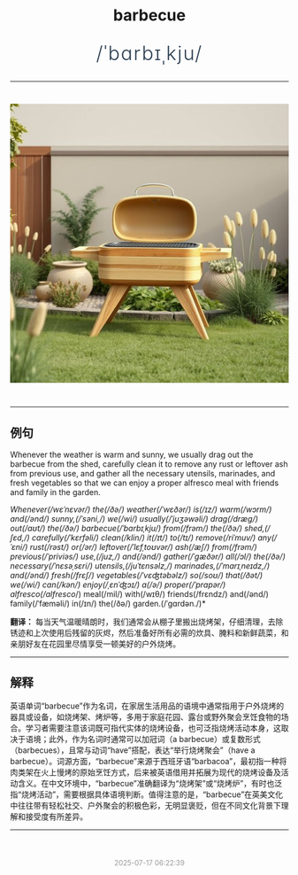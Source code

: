 <div align="center">

# barbecue

<div style="margin: 30px 0;">
<h1 style="font-size: 2.5em; font-weight: 300; letter-spacing: 2px; margin: 0; color: #2c3e50;">
/ˈbɑrbɪˌkju/
</h1>
</div>

</div>

---

<div align="center" style="margin: 40px 0;">

![barbecue](images/barbecue.png)

</div>

---

## 例句

Whenever the weather is warm and sunny, we usually drag out the barbecue from the shed, carefully clean it to remove any rust or leftover ash from previous use, and gather all the necessary utensils, marinades, and fresh vegetables so that we can enjoy a proper alfresco meal with friends and family in the garden.

*Whenever(/wɛˈnɛvər/) the(/ðə/) weather(/ˈwɛðər/) is(/ɪz/) warm(/wɔrm/) and(/ənd/) sunny,(/ˈsəni,/) we(/wi/) usually(/ˈjuʒəwəli/) drag(/dræg/) out(/aʊt/) the(/ðə/) barbecue(/ˈbɑrbɪˌkju/) from(/frəm/) the(/ðə/) shed,(/ʃɛd,/) carefully(/ˈkɛrfəli/) clean(/klin/) it(/ɪt/) to(/tɪ/) remove(/riˈmuv/) any(/ˈɛni/) rust(/rəst/) or(/ər/) leftover(/ˈlɛfˌtoʊvər/) ash(/æʃ/) from(/frəm/) previous(/ˈpriviəs/) use,(/juz,/) and(/ənd/) gather(/ˈgæðər/) all(/ɔl/) the(/ðə/) necessary(/ˈnɛsəˌsɛri/) utensils,(/juˈtɛnsəlz,/) marinades,(/ˈmɑrɪˌneɪdz,/) and(/ənd/) fresh(/frɛʃ/) vegetables(/ˈvɛʤtəbəlz/) so(/soʊ/) that(/ðət/) we(/wi/) can(/kən/) enjoy(/ˌɛnˈʤɔɪ/) a(/ə/) proper(/ˈprɑpər/) alfresco(/alfresco*/) meal(/mil/) with(/wɪθ/) friends(/frɛndz/) and(/ənd/) family(/ˈfæməli/) in(/ɪn/) the(/ðə/) garden.(/ˈgɑrdən./)*

**翻译：** 每当天气温暖晴朗时，我们通常会从棚子里搬出烧烤架，仔细清理，去除锈迹和上次使用后残留的灰烬，然后准备好所有必需的炊具、腌料和新鲜蔬菜，和亲朋好友在花园里尽情享受一顿美好的户外烧烤。

---

## 解释

英语单词“barbecue”作为名词，在家居生活用品的语境中通常指用于户外烧烤的器具或设备，如烧烤架、烤炉等，多用于家庭花园、露台或野外聚会烹饪食物的场合。学习者需要注意该词既可指代实体的烧烤设备，也可泛指烧烤活动本身，这取决于语境；此外，作为名词时通常可以加冠词（a barbecue）或复数形式（barbecues），且常与动词“have”搭配，表达“举行烧烤聚会”（have a barbecue）。词源方面，“barbecue”来源于西班牙语“barbacoa”，最初指一种将肉类架在火上慢烤的原始烹饪方式，后来被英语借用并拓展为现代的烧烤设备及活动含义。在中文环境中，“barbecue”准确翻译为“烧烤架”或“烧烤炉”，有时也泛指“烧烤活动”，需要根据具体语境判断。值得注意的是，“barbecue”在英美文化中往往带有轻松社交、户外聚会的积极色彩，无明显褒贬，但在不同文化背景下理解和接受度有所差异。


---

<div align="center" style="margin-top: 50px;">
<small style="color: #999; font-size: 0.9em;">2025-07-17 06:22:39</small>
</div>
